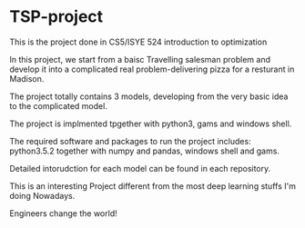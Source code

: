# TSP-project
This is the project done in CS5/ISYE 524 introduction to optimization

In this project, we start from a baisc Travelling salesman problem and develop it into a complicated real problem-delivering pizza for a resturant in Madison. 

The project totally contains 3 models, developing from the very basic idea to the complicated model.

The project is implmented tpgether with python3, gams and windows shell. 

The required software and packages to run the project includes: python3.5.2 together with numpy and pandas, windows shell and gams. 

Detailed intorudction for each model can be found in each repository.

This is an interesting Project different from the most deep learning stuffs I'm doing Nowadays. 

Engineers change the world!
